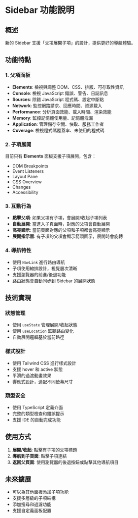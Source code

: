 # Sidebar 功能說明

## 概述
新的 Sidebar 支援「父項展開子項」的設計，提供更好的導航體驗。

## 功能特點

### 1. 父項面板
- **Elements**: 檢視與調整 DOM、CSS、排版、可存取性資訊
- **Console**: 檢視 JavaScript 錯誤、警告、日誌訊息
- **Sources**: 除錯 JavaScript 程式碼、設定中斷點
- **Network**: 監控網路請求、回應時間、資源載入
- **Performance**: 分析頁面效能、載入時間、渲染效能
- **Memory**: 監控記憶體使用量、記憶體洩漏
- **Application**: 管理儲存空間、快取、服務工作者
- **Coverage**: 檢視程式碼覆蓋率、未使用的程式碼

### 2. 子項展開
目前只有 **Elements** 面板支援子項展開，包含：
- DOM Breakpoints
- Event Listeners
- Layout Pane
- CSS Overview
- Changes
- Accessibility

### 3. 互動行為
- **點擊父項**: 如果父項有子項，會展開/收起子項列表
- **自動展開**: 當進入子頁面時，對應的父項會自動展開
- **高亮顯示**: 當前頁面對應的父項和子項都會高亮顯示
- **展開指示器**: 有子項的父項會顯示箭頭圖示，展開時會旋轉

### 4. 導航特性
- 使用 `NavLink` 進行路由導航
- 子項使用縮排設計，視覺層次清晰
- 支援瀏覽器的前進/後退功能
- 路由狀態會自動同步到 Sidebar 的展開狀態

## 技術實現

### 狀態管理
- 使用 `useState` 管理展開/收起狀態
- 使用 `useLocation` 監聽路由變化
- 自動展開邏輯基於當前路徑

### 樣式設計
- 使用 Tailwind CSS 進行樣式設計
- 支援 hover 和 active 狀態
- 平滑的過渡動畫效果
- 響應式設計，適配不同螢幕尺寸

### 類型安全
- 使用 TypeScript 定義介面
- 完整的類型檢查和錯誤提示
- 支援 IDE 的自動完成功能

## 使用方式

1. **展開/收起**: 點擊有子項的父項標題
2. **導航到子頁面**: 點擊子項連結
3. **返回父頁面**: 使用瀏覽器的後退按鈕或點擊其他導航項目

## 未來擴展

- 可以為其他面板添加子項功能
- 支援多層級的子項結構
- 添加搜尋和過濾功能
- 支援自定義面板配置

